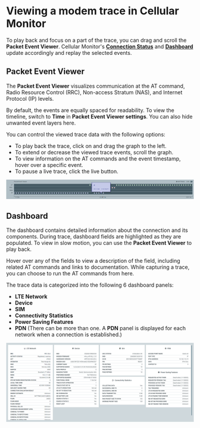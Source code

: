 # Viewing a modem trace in Cellular Monitor

To play back and focus on a part of the trace, you can drag and scroll the **Packet Event Viewer**. Cellular Monitor's [**Connection Status**](./overview.md#connection-status) and [**Dashboard**](./overview.md#dashboard-tab) update accordingly and replay the selected events.

## Packet Event Viewer

The **Packet Event Viewer** visualizes communication at the AT command, Radio Resource Control (RRC), Non-access Stratum (NAS), and Internet Protocol (IP) levels.

By default, the events are equally spaced for readability. To view the timeline, switch to **Time** in **Packet Event Viewer settings**. You can also hide unwanted event layers here.

You can control the viewed trace data with the following options:

- To play back the trace, click on and drag the graph to the left.
- To extend or decrease the viewed trace events, scroll the graph.
- To view information on the AT commands and the event timestamp, hover over a specific event.
- To pause a live trace, click the live button.

![Packet Event Viewer](./screenshots/cel_mon_pev.png "Packet Event Viewer")

## Dashboard

The dashboard contains detailed information about the connection and its components. During trace, dashboard fields are highlighted as they are populated. To view in slow motion, you can use the **Packet Event Viewer** to play back.

Hover over any of the fields to view a description of the field, including related AT commands and links to documentation. While capturing a trace, you can choose to run the AT commands from here.

The trace data is categorized into the following 6 dashboard panels:

- **LTE Network**
- **Device**
- **SIM**
- **Connectivity Statistics**
- **Power Saving Features**
- **PDN** (There can be more than one. A **PDN** panel is displayed for each network when a connection is established.)

![Dashboard panels](./screenshots/cel_mon_dashboard.png "Dashboard panels")